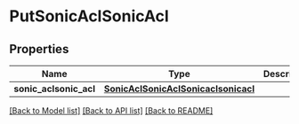 # PutSonicAclSonicAcl

## Properties
Name | Type | Description | Notes
------------ | ------------- | ------------- | -------------
**sonic_aclsonic_acl** | [**SonicAclSonicAclSonicaclsonicacl**](SonicAclSonicAclSonicaclsonicacl.md) |  | [optional] 

[[Back to Model list]](../README.md#documentation-for-models) [[Back to API list]](../README.md#documentation-for-api-endpoints) [[Back to README]](../README.md)


